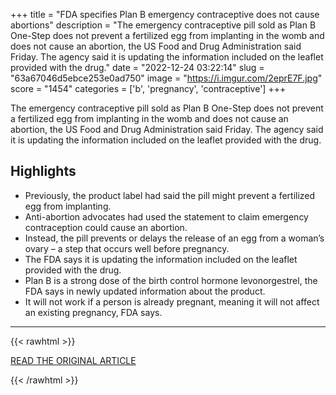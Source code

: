 +++
title = "FDA specifies Plan B emergency contraceptive does not cause abortions"
description = "The emergency contraceptive pill sold as Plan B One-Step does not prevent a fertilized egg from implanting in the womb and does not cause an abortion, the US Food and Drug Administration said Friday. The agency said it is updating the information included on the leaflet provided with the drug."
date = "2022-12-24 03:22:14"
slug = "63a67046d5ebce253e0ad750"
image = "https://i.imgur.com/2eprE7F.jpg"
score = "1454"
categories = ['b', 'pregnancy', 'contraceptive']
+++

The emergency contraceptive pill sold as Plan B One-Step does not prevent a fertilized egg from implanting in the womb and does not cause an abortion, the US Food and Drug Administration said Friday. The agency said it is updating the information included on the leaflet provided with the drug.

## Highlights

- Previously, the product label had said the pill might prevent a fertilized egg from implanting.
- Anti-abortion advocates had used the statement to claim emergency contraception could cause an abortion.
- Instead, the pill prevents or delays the release of an egg from a woman’s ovary – a step that occurs well before pregnancy.
- The FDA says it is updating the information included on the leaflet provided with the drug.
- Plan B is a strong dose of the birth control hormone levonorgestrel, the FDA says in newly updated information about the product.
- It will not work if a person is already pregnant, meaning it will not affect an existing pregnancy, FDA says.

---

{{< rawhtml >}}
  <p class="article-category">
    <a target="_blank" href="https://www.cnn.com/2022/12/23/health/fda-plan-b-label-abortion/index.html">READ THE ORIGINAL ARTICLE</a>
  </p>
{{< /rawhtml >}}
